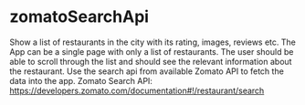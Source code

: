 # zomatoSearchApi
Show a list of restaurants in the city with its rating, images, reviews etc. The App can be a single
page with only a list of restaurants. The user should be able to scroll through the list and should
see the relevant information about the restaurant.
Use the search api from available Zomato API to fetch the data into the app.
Zomato Search API: https://developers.zomato.com/documentation#!/restaurant/search

